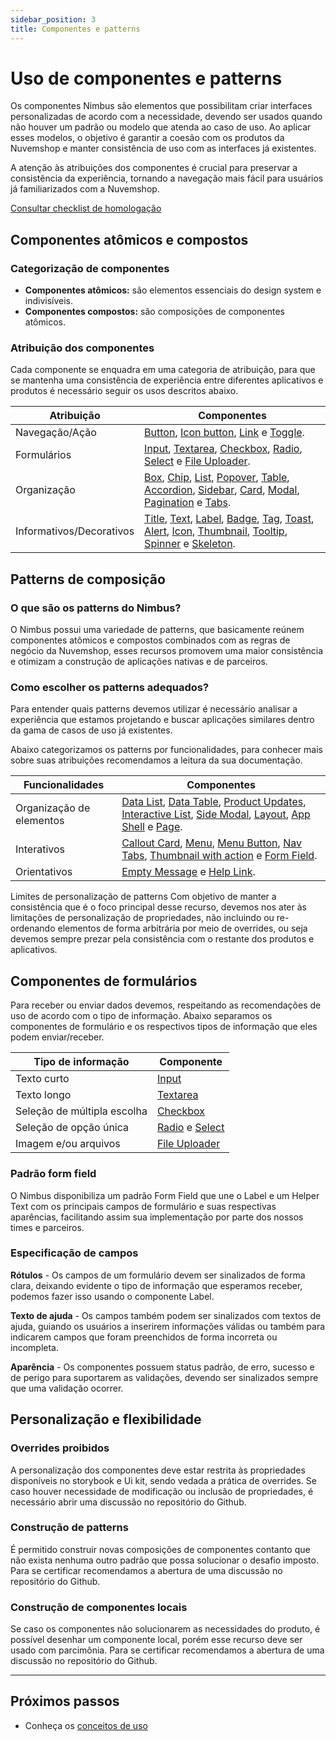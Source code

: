 ```yaml
---
sidebar_position: 3
title: Componentes e patterns
---
```


# Uso de componentes e patterns

Os componentes Nimbus são elementos que possibilitam criar interfaces personalizadas de acordo com a necessidade, devendo ser usados quando não houver um padrão ou modelo que atenda ao caso de uso. Ao aplicar esses modelos, o objetivo é garantir a coesão com os produtos da Nuvemshop e manter consistência de uso com as interfaces já existentes.

A atenção às atribuições dos componentes é crucial para preservar a consistência da experiência, tornando a navegação mais fácil para usuários já familiarizados com a Nuvemshop.

[Consultar checklist de homologação](../homologation/checklist.md#uso-de-componentes-e-patterns---prioridade-alta)

## Componentes atômicos e compostos

### Categorização de componentes

- **Componentes atômicos:** são elementos essenciais do design system e indivisíveis.
- **Componentes compostos:** são composições de componentes atômicos.

### Atribuição dos componentes

Cada componente se enquadra em uma categoria de atribuição, para que se mantenha uma consistência de experiência entre diferentes aplicativos e produtos é necessário seguir os usos descritos abaixo.

| Atribuição                  | Componentes                                                         |
|-----------------------------|---------------------------------------------------------------------|
| Navegação/Ação              | [Button](https://nimbus.tiendanube.com/documentation/atomic-components/button), [Icon button](https://nimbus.tiendanube.com/documentation/atomic-components/icon-button), [Link](https://nimbus.tiendanube.com/documentation/atomic-components/link) e [Toggle](https://nimbus.tiendanube.com/documentation/atomic-components/toggle).|
| Formulários                 | [Input](https://nimbus.tiendanube.com/documentation/atomic-components/input), [Textarea](https://nimbus.tiendanube.com/documentation/atomic-components/textarea), [Checkbox](https://nimbus.tiendanube.com/documentation/atomic-components/checkbox), [Radio](https://nimbus.tiendanube.com/documentation/atomic-components/radio), [Select](https://nimbus.tiendanube.com/documentation/atomic-components/select) e [File Uploader](https://nimbus.tiendanube.com/documentation/atomic-components/file-uploader).           |
| Organização                 | [Box](https://nimbus.tiendanube.com/documentation/atomic-components/box), [Chip](https://nimbus.tiendanube.com/documentation/atomic-components/chip), [List](https://nimbus.tiendanube.com/documentation/atomic-components/list), [Popover](https://nimbus.tiendanube.com/documentation/atomic-components/popover), [Table](https://nimbus.tiendanube.com/documentation/composite-components/table), [Accordion](https://nimbus.tiendanube.com/documentation/composite-components/accordion), [Sidebar](https://nimbus.tiendanube.com/documentation/composite-components/sidebar), [Card](https://nimbus.tiendanube.com/documentation/composite-components/card), [Modal](https://nimbus.tiendanube.com/documentation/composite-components/modal), [Pagination](https://nimbus.tiendanube.com/documentation/composite-components/pagination) e [Tabs](https://nimbus.tiendanube.com/documentation/composite-components/tabs). |
| Informativos/Decorativos    | [Title](https://nimbus.tiendanube.com/documentation/atomic-components/title), [Text](https://nimbus.tiendanube.com/documentation/atomic-components/text), [Label](https://nimbus.tiendanube.com/documentation/atomic-components/label), [Badge](https://nimbus.tiendanube.com/documentation/atomic-components/badge), [Tag](https://nimbus.tiendanube.com/documentation/atomic-components/tag), [Toast](https://nimbus.tiendanube.com/documentation/atomic-components/toast), [Alert](https://nimbus.tiendanube.com/documentation/composite-components/alert), [Icon](https://nimbus.tiendanube.com/documentation/atomic-components/icon), [Thumbnail](https://nimbus.tiendanube.com/documentation/atomic-components/thumbnail), [Tooltip](https://nimbus.tiendanube.com/documentation/atomic-components/tooltip), [Spinner](https://nimbus.tiendanube.com/documentation/atomic-components/spinner) e [Skeleton](https://nimbus.tiendanube.com/documentation/atomic-components/skeleton). |


## Patterns de composição

### O que são os patterns do Nimbus?

O Nimbus possui uma variedade de patterns, que basicamente reúnem componentes atômicos e compostos combinados com as regras de negócio da Nuvemshop, esses recursos promovem uma maior consistência e otimizam a construção de aplicações nativas e de parceiros.

### Como escolher os patterns adequados?

Para entender quais patterns devemos utilizar é necessário analisar a experiência que estamos projetando e buscar aplicações similares dentro da gama de casos de uso já existentes.

Abaixo categorizamos os patterns por funcionalidades, para conhecer mais sobre suas atribuições recomendamos a leitura da sua documentação.

| Funcionalidades          | Componentes                                                                                     |
| ------------------------ | ----------------------------------------------------------------------------------------------- |
| Organização de elementos | [Data List](https://nimbus.tiendanube.com/documentation/patterns/data-list), [Data Table](https://nimbus.tiendanube.com/documentation/patterns/data-table), [Product Updates](https://nimbus.tiendanube.com/documentation/patterns/product-updates), [Interactive List](https://nimbus.tiendanube.com/documentation/patterns/interactive-list), [Side Modal](https://nimbus.tiendanube.com/documentation/patterns/side-modal), [Layout](https://nimbus.tiendanube.com/documentation/patterns/layout), [App Shell](https://nimbus.tiendanube.com/documentation/patterns/app-shell) e [Page](https://nimbus.tiendanube.com/documentation/patterns/page). |
| Interativos              | [Callout Card](https://nimbus.tiendanube.com/documentation/patterns/callout-card), [Menu](https://nimbus.tiendanube.com/documentation/patterns/menu), [Menu Button](https://nimbus.tiendanube.com/documentation/patterns/menu-button), [Nav Tabs](https://nimbus.tiendanube.com/documentation/patterns/nav-tabs), [Thumbnail with action](https://nimbus.tiendanube.com/documentation/patterns/thumbnail-with-action) e [Form Field](https://nimbus.tiendanube.com/documentation/patterns/formfield).                  |
| Orientativos             | [Empty Message](https://nimbus.tiendanube.com/documentation/patterns/empty-message) e [Help Link](https://nimbus.tiendanube.com/documentation/patterns/help-link).                                                                      |

Limites de personalização de patterns
Com objetivo de manter a consistência que é o foco principal desse recurso, devemos nos ater às limitações de personalização de propriedades, não incluindo ou re-ordenando elementos de forma arbitrária por meio de overrides, ou seja devemos sempre prezar pela consistência com o restante dos produtos e aplicativos.

## Componentes de formulários

Para receber ou enviar dados devemos, respeitando as recomendações de uso de acordo com o tipo de informação. Abaixo separamos os componentes de formulário e os respectivos tipos de informação que eles podem enviar/receber.

| Tipo de informação          | Componente     |
| --------------------------- | -------------- |
| Texto curto                 | [Input](https://nimbus.tiendanube.com/documentation/atomic-components/input)                                                                                  |
| Texto longo                 | [Textarea](https://nimbus.tiendanube.com/documentation/atomic-components/textarea)                                                                            |
| Seleção de múltipla escolha | [Checkbox](https://nimbus.tiendanube.com/documentation/atomic-components/checkbox)                                                                            |
| Seleção de opção única      | [Radio](https://nimbus.tiendanube.com/documentation/atomic-components/radio) e [Select](https://nimbus.tiendanube.com/documentation/atomic-components/select) |
| Imagem e/ou arquivos        | [File Uploader](https://nimbus.tiendanube.com/documentation/atomic-components/file-uploader)  |


### Padrão form field

O Nimbus disponibiliza um padrão Form Field que une o Label e um Helper Text com os principais campos de formulário e suas respectivas aparências, facilitando assim sua implementação por parte dos nossos times e parceiros.

### Especificação de campos

**Rótulos** - Os campos de um formulário devem ser sinalizados de forma clara, deixando evidente o tipo de informação que esperamos receber, podemos fazer isso usando o componente Label.

**Texto de ajuda** - Os campos também podem ser sinalizados com textos de ajuda, guiando os usuários a inserirem informações válidas ou também para indicarem campos que foram preenchidos de forma incorreta ou incompleta.

**Aparência** - Os componentes possuem status padrão, de erro, sucesso e de perigo para suportarem as validações, devendo ser sinalizados sempre que uma validação ocorrer.

## Personalização e flexibilidade

### Overrides proibidos

A personalização dos componentes deve estar restrita às propriedades disponíveis no storybook e Ui kit, sendo vedada a prática de overrides. Se caso houver necessidade de modificação ou inclusão de propriedades, é necessário abrir uma discussão no repositório do Github.

### Construção de patterns

É permitido construir novas composições de componentes contanto que não exista nenhuma outro padrão que possa solucionar o desafio imposto. Para se certificar recomendamos a abertura de uma discussão no repositório do Github.

### Construção de componentes locais

Se caso os componentes não solucionarem as necessidades do produto, é possível desenhar um componente local, porém esse recurso deve ser usado com parcimônia. Para se certificar recomendamos a abertura de uma discussão no repositório do Github.

---

## Próximos passos

- Conheça os [conceitos de uso](./concept-usage.md)
